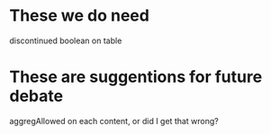# These we do need
discontinued  boolean on table

# These are suggentions for future debate
aggregAllowed on each content, or did I get that wrong?
